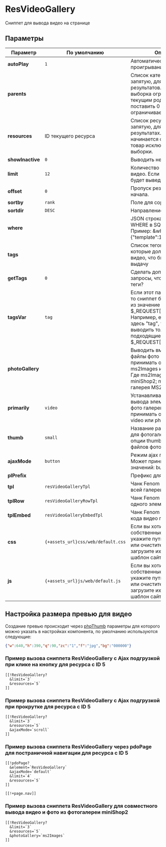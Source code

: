 # ResVideoGallery

Сниппет для вывода видео на странице

## Параметры

| Параметр         | По умолчанию                       | Описание                                                                                                                                                                                                             |
| ---------------- | ---------------------------------- | -------------------------------------------------------------------------------------------------------------------------------------------------------------------------------------------------------------------- |
| **autoPlay**     | `1`                                | Автоматически запускать проигрывание видео                                                                                                                                                                           |
| **parents**      |                                    | Список категорий, через запятую, для поиска результатов. По умолчанию выборка ограничена текущим родителем. Если поставить 0 - выборка не ограничивается.                                                            |
| **resources**    | ID текущего ресурса                | Список ресурсов, через запятую, для вывода в результатах. Если id товара начинается с минуса, этот товар исключается из выборки.                                                                                     |
| **showInactive** | `0`                                | Выводить  неактивное видео.                                                                                                                                                                                          |
| **limit**        | `12`                               | Количество выводимого видео. Если указать 0 то будет выведено все видео                                                                                                                                              |
| **offset**       | `0`                                | Пропуск результатов от начала.                                                                                                                                                                                       |
| **sortby**       | `rank`                             | Поле для сортировки                                                                                                                                                                                                  |
| **sortdir**      | `DESC`                             | Направление сортировки                                                                                                                                                                                               |
| **where**        |                                    | JSON строка для условия WHERE в SQL запросе. Пример: &where={"template":15} (без TV)                                                                                                                                 |
| **tags**         |                                    | Список тегов, через запятую, которые должны быть в видео, что бы оно попало в выдачу                                                                                                                                 |
| **getTags**      | `0`                                | Сделать дополнительные запросы, чтобы получить теги?                                                                                                                                                                 |
| **tagsVar**      | `tag`                              | Если этот параметр не пуст, то сниппет будет принимать из значение "tags" в $_REQUEST["указанноеимя"]. Например, если вы укажите здесь "tag", то сниппет будет выводить только файлы, подходящие в $_REQUEST["tag"]. |
| **photoGallery** |                                    | Выводить вместе с видео файлы фото галереи. Может принимать одно из значений: ms2Images или ms2Gallery.   Где ms2Images - галерея miniShop2; ms2Gallery  галерея MS2Gallery                                          |
| **primarily**    | `video`                            | Устанавливает приоритет вывода элементов видео и фото галереи. Может принимать одно из значений: video или photo.                                                                                                    |
| **thumb**        | `small`                            | Название размера превью для фотогалереи. Берется из опции thumbnails источника файлов фотогалереи.                                                                                                                   |
| **ajaxMode**     | `button`                           | Режим ajax пагинации. Может принимать одно из значений: button или scroll.                                                                                                                                           |
| **plPrefix**     |                                    | Префикс для плейсхолдеров.                                                                                                                                                                                           |
| **tpl**          | `resVideoGalleryTpl`               | Чанк Fenom для оформления всей галереи.                                                                                                                                                                              |
| **tplRow**       | `resVideoGalleryRowTpl`            | Чанк Fenom оформления одного элемента галереи.                                                                                                                                                                       |
| **tplEmbed**     | `resVideoGalleryEmbedTpl`          | Чанк Fenom оформления кода видео плеера                                                                                                                                                                              |
| **css**          | `{+assets_url}css/web/default.css` | Если вы хотите использовать собственные стили - укажите путь к ним здесь, или очистите параметр и загрузите их вручную через шаблон сайта.                                                                           |
| **js**           | `{+assets_url}js/web/default.js`   | Если вы хотите использовать собственные скрипты - укажите путь к ним здесь, или очистите параметр и загрузите их вручную через шаблон сайта.                                                                         |

## Настройка  размера превью  для видео

Создание превью происходит через [phpThumb][1] параметры для которого можно указать в настройках компонента, по умолчанию используются следующие:

```json
{"w":640,"h":390,"q":90,"zc":"1","f":"jpg","bg":"000000"}
```

### Пример вызова сниппета ResVideoGallery с Ajax подгрузкой при клике на кнопку для ресурса с ID 5

```modx
[[!ResVideoGallery?
  &limit=`3`
  &resources=`5`
]]
```

### Пример вызова сниппета ResVideoGallery с Ajax подгрузкой  при прокрутке для ресурса с ID 5

```modx
[[!ResVideoGallery?
  &limit=`3`
  &resources=`5`
  &ajaxMode=`scroll`
]]
```

### Пример вызова сниппета ResVideoGallery через pdoPage для постраничной навигации для ресурса с ID 5

```modx
[[!pdoPage?
  &element=`ResVideoGallery`
  &ajaxMode=`default`
  &limit=`4`
  &resources=`5`
]]

[[!+page.nav]]
```

### Пример вызова сниппета ResVideoGallery для совместного вывода видео и фото из фотогалереи miniShop2

```modx
[[!ResVideoGallery?
  &limit=`3`
  &resources=`5`
  &photoGallery=`ms2Images`
]]
```

[1]: http://phpthumb.sourceforge.net/demo/demo/phpThumb.demo.demo.php

